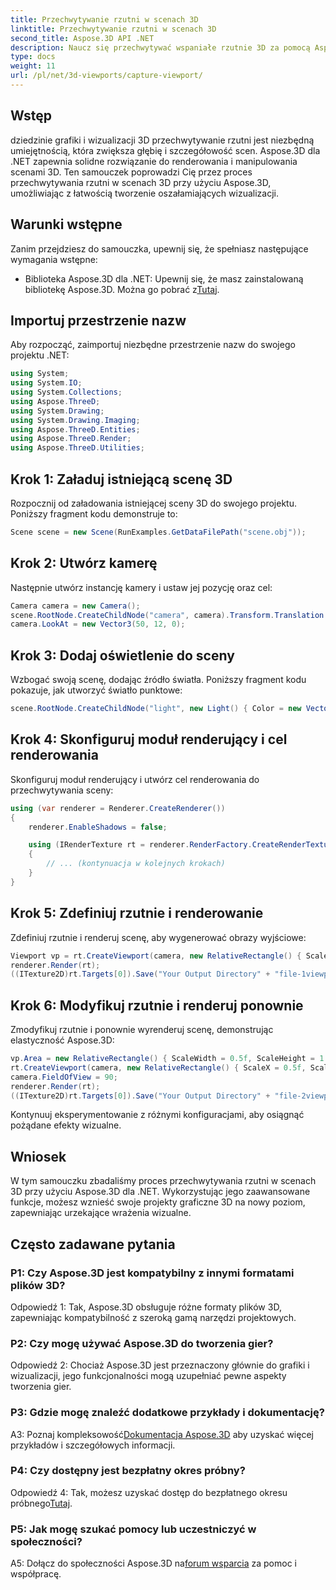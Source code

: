 ```yaml
---
title: Przechwytywanie rzutni w scenach 3D
linktitle: Przechwytywanie rzutni w scenach 3D
second_title: Aspose.3D API .NET
description: Naucz się przechwytywać wspaniałe rzutnie 3D za pomocą Aspose.3D dla .NET. Przewodnik krok po kroku dotyczący elastycznego renderowania scen.
type: docs
weight: 11
url: /pl/net/3d-viewports/capture-viewport/
---
```

## Wstęp

dziedzinie grafiki i wizualizacji 3D przechwytywanie rzutni jest niezbędną umiejętnością, która zwiększa głębię i szczegółowość scen. Aspose.3D dla .NET zapewnia solidne rozwiązanie do renderowania i manipulowania scenami 3D. Ten samouczek poprowadzi Cię przez proces przechwytywania rzutni w scenach 3D przy użyciu Aspose.3D, umożliwiając z łatwością tworzenie oszałamiających wizualizacji.

## Warunki wstępne

Zanim przejdziesz do samouczka, upewnij się, że spełniasz następujące wymagania wstępne:

-  Biblioteka Aspose.3D dla .NET: Upewnij się, że masz zainstalowaną bibliotekę Aspose.3D. Można go pobrać z[Tutaj](https://releases.aspose.com/3d/net/).

## Importuj przestrzenie nazw

Aby rozpocząć, zaimportuj niezbędne przestrzenie nazw do swojego projektu .NET:

```csharp
using System;
using System.IO;
using System.Collections;
using Aspose.ThreeD;
using System.Drawing;
using System.Drawing.Imaging;
using Aspose.ThreeD.Entities;
using Aspose.ThreeD.Render;
using Aspose.ThreeD.Utilities;
```

## Krok 1: Załaduj istniejącą scenę 3D

Rozpocznij od załadowania istniejącej sceny 3D do swojego projektu. Poniższy fragment kodu demonstruje to:

```csharp
Scene scene = new Scene(RunExamples.GetDataFilePath("scene.obj"));
```

## Krok 2: Utwórz kamerę

Następnie utwórz instancję kamery i ustaw jej pozycję oraz cel:

```csharp
Camera camera = new Camera();
scene.RootNode.CreateChildNode("camera", camera).Transform.Translation = new Vector3(2, 44, 66);
camera.LookAt = new Vector3(50, 12, 0);
```

## Krok 3: Dodaj oświetlenie do sceny

Wzbogać swoją scenę, dodając źródło światła. Poniższy fragment kodu pokazuje, jak utworzyć światło punktowe:

```csharp
scene.RootNode.CreateChildNode("light", new Light() { Color = new Vector3(Color.White), LightType = LightType.Point }).Transform.Translation = new Vector3(26, 57, 43);
```

## Krok 4: Skonfiguruj moduł renderujący i cel renderowania

Skonfiguruj moduł renderujący i utwórz cel renderowania do przechwytywania sceny:

```csharp
using (var renderer = Renderer.CreateRenderer())
{
    renderer.EnableShadows = false;

    using (IRenderTexture rt = renderer.RenderFactory.CreateRenderTexture(new RenderParameters(), 1, 1024, 1024))
    {
        // ... (kontynuacja w kolejnych krokach)
    }
}
```

## Krok 5: Zdefiniuj rzutnie i renderowanie

Zdefiniuj rzutnie i renderuj scenę, aby wygenerować obrazy wyjściowe:

```csharp
Viewport vp = rt.CreateViewport(camera, new RelativeRectangle() { ScaleWidth = 1, ScaleHeight = 1 });
renderer.Render(rt);
((ITexture2D)rt.Targets[0]).Save("Your Output Directory" + "file-1viewports_out.png", ImageFormat.Png);
```

## Krok 6: Modyfikuj rzutnie i renderuj ponownie

Zmodyfikuj rzutnie i ponownie wyrenderuj scenę, demonstrując elastyczność Aspose.3D:

```csharp
vp.Area = new RelativeRectangle() { ScaleWidth = 0.5f, ScaleHeight = 1 };
rt.CreateViewport(camera, new RelativeRectangle() { ScaleX = 0.5f, ScaleWidth = 0.5f, ScaleHeight = 1 });
camera.FieldOfView = 90;
renderer.Render(rt);
((ITexture2D)rt.Targets[0]).Save("Your Output Directory" + "file-2viewports_out.png", ImageFormat.Png);
```

Kontynuuj eksperymentowanie z różnymi konfiguracjami, aby osiągnąć pożądane efekty wizualne.

## Wniosek

W tym samouczku zbadaliśmy proces przechwytywania rzutni w scenach 3D przy użyciu Aspose.3D dla .NET. Wykorzystując jego zaawansowane funkcje, możesz wznieść swoje projekty graficzne 3D na nowy poziom, zapewniając urzekające wrażenia wizualne.

## Często zadawane pytania

### P1: Czy Aspose.3D jest kompatybilny z innymi formatami plików 3D?

Odpowiedź 1: Tak, Aspose.3D obsługuje różne formaty plików 3D, zapewniając kompatybilność z szeroką gamą narzędzi projektowych.

### P2: Czy mogę używać Aspose.3D do tworzenia gier?

Odpowiedź 2: Chociaż Aspose.3D jest przeznaczony głównie do grafiki i wizualizacji, jego funkcjonalności mogą uzupełniać pewne aspekty tworzenia gier.

### P3: Gdzie mogę znaleźć dodatkowe przykłady i dokumentację?

 A3: Poznaj kompleksowość[Dokumentacja Aspose.3D](https://reference.aspose.com/3d/net/) aby uzyskać więcej przykładów i szczegółowych informacji.

### P4: Czy dostępny jest bezpłatny okres próbny?

 Odpowiedź 4: Tak, możesz uzyskać dostęp do bezpłatnego okresu próbnego[Tutaj](https://releases.aspose.com/).

### P5: Jak mogę szukać pomocy lub uczestniczyć w społeczności?

 A5: Dołącz do społeczności Aspose.3D na[forum wsparcia](https://forum.aspose.com/c/3d/18) za pomoc i współpracę.